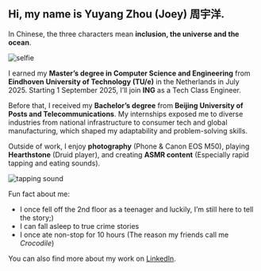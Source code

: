 ## Hi, my name is Yuyang Zhou (Joey) 周宇洋.

In Chinese, the three characters mean **inclusion, the universe and the ocean**.

<img src="https://imgurlcrcz.oss-cn-hangzhou.aliyuncs.com/img/202508150224874.png" alt="selfie" loading="lazy" style="max-width:80%; height:auto; display:block;">

I earned my **Master’s degree in Computer Science and Engineering** from **Eindhoven University of Technology (TU/e)** in the Netherlands in July 2025. Starting 1 September 2025, I’ll join **ING** as a Tech Class Engineer.

Before that, I received my **Bachelor’s degree** from **Beijing University of Posts and Telecommunications**. My internships exposed me to diverse industries from national infrastructure to consumer tech and global manufacturing, which shaped my adaptability and problem-solving skills.

Outside of work, I enjoy **photography** (Phone & Canon EOS M50), playing **Hearthstone** (Druid player), and creating **ASMR content** (Especially rapid tapping and eating sounds).

<img src="https://imgurlcrcz.oss-cn-hangzhou.aliyuncs.com/img/202508150244274.png" alt="tapping sound" loading="lazy" style="max-width:80%; height:auto; display:block;">

Fun fact about me:
* I once fell off the 2nd floor as a teenager and luckily, I’m still here to tell the story;)
* I can fall asleep to true crime stories
* I once ate non-stop for 10 hours (The reason my friends call me *Crocodile*)

You can also find more about my work on [LinkedIn](https://www.linkedin.com/in/joeyzhou5/).

